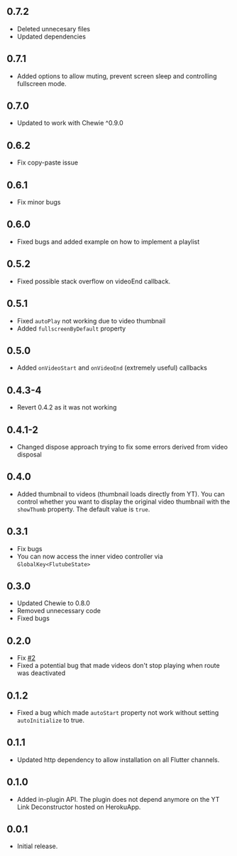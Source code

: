 ## 0.7.2

* Deleted unnecesary files
* Updated dependencies

## 0.7.1

* Added options to allow muting, prevent screen sleep and controlling fullscreen mode.

## 0.7.0

* Updated to work with Chewie ^0.9.0

## 0.6.2

* Fix copy-paste issue

## 0.6.1

* Fix minor bugs

## 0.6.0

* Fixed bugs and added example on how to implement a playlist

## 0.5.2

* Fixed possible stack overflow on videoEnd callback.

## 0.5.1

* Fixed `autoPlay` not working due to video thumbnail
* Added `fullscreenByDefault` property

## 0.5.0

* Added `onVideoStart` and `onVideoEnd` (extremely useful) callbacks

## 0.4.3-4

* Revert 0.4.2 as it was not working

## 0.4.1-2

* Changed dispose approach trying to fix some errors derived from video disposal

## 0.4.0

* Added thumbnail to videos (thumbnail loads directly from YT). You can control whether you want to display the original video thumbnail with the `showThumb` property. The default value is `true`.

## 0.3.1

* Fix bugs
* You can now access the inner video controller via `GlobalKey<FlutubeState>`

## 0.3.0

* Updated Chewie to 0.8.0
* Removed unnecessary code
* Fixed bugs

## 0.2.0

* Fix [#2](https://github.com/ja2375/FluTube/issues/2)
* Fixed a potential bug that made videos don't stop playing when route was deactivated

## 0.1.2

* Fixed a bug which made `autoStart` property not work without setting `autoInitialize` to true.

## 0.1.1

* Updated http dependency to allow installation on all Flutter channels.

## 0.1.0

* Added in-plugin API. The plugin does not depend anymore on the YT Link Deconstructor hosted on HerokuApp.

## 0.0.1

* Initial release.
